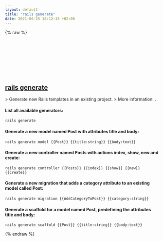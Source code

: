 ```yaml
---
layout: default
title: "rails generate"
date: 2021-06-25 18:12:13 +02:00
---
```

{% raw %}
<h2 id="rails-generate">
  <a href="/en/common/rails-generate.html">rails generate</a> <a href="#rails-generate"><svg class="icon">
    <use href="/assets/images/unicode_sprite.svg#link" />
  </svg></a>
</h2>
> Generate new Rails templates in an existing project.
> More information: <https://guides.rubyonrails.org/command_line.html#bin-rails-generate>.

#### List all available generators:
```shell
rails generate
```
#### Generate a new model named Post with attributes title and body:
```shell
rails generate model {{Post}} {{title:string}} {{body:text}}
```
#### Generate a new controller named Posts with actions index, show, new and create:
```shell
rails generate controller {{Posts}} {{index}} {{show}} {{new}} {{create}}
```
#### Generate a new migration that adds a category attribute to an existing model called Post:
```shell
rails generate migration {{AddCategoryToPost}} {{category:string}}
```
#### Generate a scaffold for a model named Post, predefining the attributes title and body:
```shell
rails generate scaffold {{Post}} {{title:string}} {{body:text}}
```
{% endraw %}